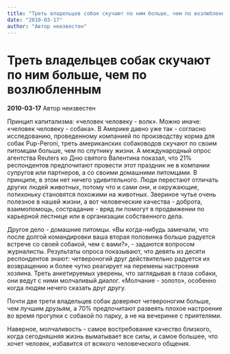 ```yaml
---
title: "Треть владельцев собак скучают по ним больше, чем по возлюбленным"
date: "2010-03-17"
author: "Автор неизвестен"
---
```


# Треть владельцев собак скучают по ним больше, чем по возлюбленным

**2010-03-17** Автор неизвестен

Принцип капитализма: «человек человеку - волк». Можно иначе: «человек человеку - собака». В Америке давно уже так - согласно исследованию, проведенному компанией по производству корма для собак Pup-Peroni, треть американских собаководов скучают по своим питомцам больше, чем по спутнику жизни. А международный опрос агентства Reuters ко Дню святого Валентина показал, что 21% респондентов предпочитают провести этот праздник не в компании супругов или партнеров, а со своими домашними питомцами. В принципе, в этом нет ничего удивительного. Люди перестают отличать других людей животных, потому что и сами они, и окружающие, потихоньку становятся похожими на животных. Звериное чутье очень полезное в нашей жизни, а вот человеческие качества - доброта, взаимопомощь, сострадание - вряд ли помогут в продвижении по карьерной лестнице или в организации собственного дела.

Другое дело - домашние питомцы. «Вы когда-нибудь замечали, что после долгой командировки ваша вторая половинка больше радуется встрече со своей собакой, чем с вами?», - задаются вопросом журналисты. Результаты опроса показывают, что девять из десяти респондентов знают: четвероногий друг действительно радуется их возвращению и более чутко реагирует на перемены настроения хозяина. Треть анкетируемых уверены, что заглядывая в глаза собаки, они ведут с ними молчаливый диалог. «Молчание - золото», особенно когда людям нечего сказать друг другу.

Почти две трети владельцев собак доверяют четвероногим больше, чем лучшим друзьям, а 70% предпочитают развеять плохое настроение во время прогулки с собакой по парку, а не на вечеринке с приятелями.

Наверное, молчаливость - самое востребование качество близкого, когда сегодняшняя жизнь выматывает все силы, и самое большее, что хочет человек, избавится от всякого человеческого общения.